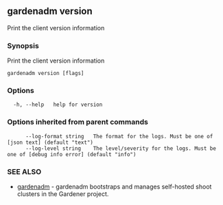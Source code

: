 ## gardenadm version

Print the client version information

### Synopsis

Print the client version information

```
gardenadm version [flags]
```

### Options

```
  -h, --help   help for version
```

### Options inherited from parent commands

```
      --log-format string   The format for the logs. Must be one of [json text] (default "text")
      --log-level string    The level/severity for the logs. Must be one of [debug info error] (default "info")
```

### SEE ALSO

* [gardenadm](gardenadm.md)	 - gardenadm bootstraps and manages self-hosted shoot clusters in the Gardener project.

